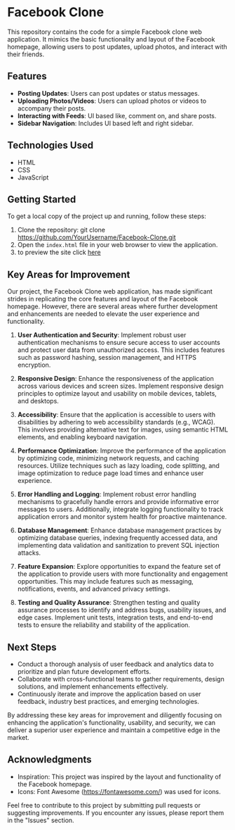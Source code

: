 # Facebook Clone

This repository contains the code for a simple Facebook clone web application. It mimics the basic functionality and layout of the Facebook homepage, allowing users to post updates, upload photos, and interact with their friends.

## Features

- **Posting Updates**: Users can post updates or status messages.
- **Uploading Photos/Videos**: Users can upload photos or videos to accompany their posts.
- **Interacting with Feeds**: UI based like, comment on, and share posts.
- **Sidebar Navigation**: Includes UI based left and right sidebar.

## Technologies Used

- HTML
- CSS
- JavaScript

## Getting Started

To get a local copy of the project up and running, follow these steps:

1. Clone the repository:
git clone https://github.com/YourUsername/Facebook-Clone.git
2. Open the `index.html` file in your web browser to view the application.
3. to preview the site click [here](https://clonefbsite.netlify.app)



## Key Areas for Improvement

Our project, the Facebook Clone web application, has made significant strides in replicating the core features and layout of the Facebook homepage. However, there are several areas where further development and enhancements are needed to elevate the user experience and functionality.

1. **User Authentication and Security**: Implement robust user authentication mechanisms to ensure secure access to user accounts and protect user data from unauthorized access. This includes features such as password hashing, session management, and HTTPS encryption.

2. **Responsive Design**: Enhance the responsiveness of the application across various devices and screen sizes. Implement responsive design principles to optimize layout and usability on mobile devices, tablets, and desktops.

3. **Accessibility**: Ensure that the application is accessible to users with disabilities by adhering to web accessibility standards (e.g., WCAG). This involves providing alternative text for images, using semantic HTML elements, and enabling keyboard navigation.

4. **Performance Optimization**: Improve the performance of the application by optimizing code, minimizing network requests, and caching resources. Utilize techniques such as lazy loading, code splitting, and image optimization to reduce page load times and enhance user experience.

5. **Error Handling and Logging**: Implement robust error handling mechanisms to gracefully handle errors and provide informative error messages to users. Additionally, integrate logging functionality to track application errors and monitor system health for proactive maintenance.

6. **Database Management**: Enhance database management practices by optimizing database queries, indexing frequently accessed data, and implementing data validation and sanitization to prevent SQL injection attacks.

7. **Feature Expansion**: Explore opportunities to expand the feature set of the application to provide users with more functionality and engagement opportunities. This may include features such as messaging, notifications, events, and advanced privacy settings.

8. **Testing and Quality Assurance**: Strengthen testing and quality assurance processes to identify and address bugs, usability issues, and edge cases. Implement unit tests, integration tests, and end-to-end tests to ensure the reliability and stability of the application.

## Next Steps

- Conduct a thorough analysis of user feedback and analytics data to prioritize and plan future development efforts.
- Collaborate with cross-functional teams to gather requirements, design solutions, and implement enhancements effectively.
- Continuously iterate and improve the application based on user feedback, industry best practices, and emerging technologies.

By addressing these key areas for improvement and diligently focusing on enhancing the application's functionality, usability, and security, we can deliver a superior user experience and maintain a competitive edge in the market.


## Acknowledgments

- Inspiration: This project was inspired by the layout and functionality of the Facebook homepage.
- Icons: Font Awesome (https://fontawesome.com/) was used for icons.

Feel free to contribute to this project by submitting pull requests or suggesting improvements. If you encounter any issues, please report them in the "Issues" section.

